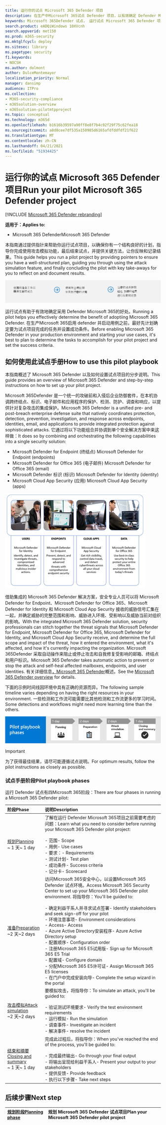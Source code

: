 ```yaml
---
title: 运行你的试点 Microsoft 365 Defender 项目
description: 在生产中Microsoft 365试点 Defender 项目，以有效确定 Defender Microsoft 365和采用。
keywords: Microsoft 365Defender 试点， 运行试点 Microsoft 365 Defender 项目， 评估生产中的 Microsoft 365 Defender， Microsoft 365 Defender 试点项目， 网络安全， 高级永久性威胁， 企业安全， 设备， 设备， 标识， 用户， 数据， 应用程序， 事件， 自动调查和修正， 高级搜寻
search.product: eADQiWindows 10XVcnh
search.appverid: met150
ms.prod: m365-security
ms.mktglfcycl: deploy
ms.sitesec: library
ms.pagetype: security
f1.keywords:
- NOCSH
ms.author: dolmont
author: DulceMontemayor
localization_priority: Normal
manager: dansimp
audience: ITPro
ms.collection:
- M365-security-compliance
- m365solution-overview
- m365solution-pilotmtpproject
ms.topic: conceptual
ms.technology: m365d
ms.openlocfilehash: b1616b39597a90ff8e8f7b4c92f29f75c62fea18
ms.sourcegitcommit: a8d8cee7df535a150985d6165afdfddfdf21f622
ms.translationtype: MT
ms.contentlocale: zh-CN
ms.lasthandoff: 04/21/2021
ms.locfileid: "51934425"
---
```

# <a name="run-your-pilot-microsoft-365-defender-project"></a><span data-ttu-id="d73ef-104">运行你的试点 Microsoft 365 Defender 项目</span><span class="sxs-lookup"><span data-stu-id="d73ef-104">Run your pilot Microsoft 365 Defender project</span></span> 

[!INCLUDE [Microsoft 365 Defender rebranding](../includes/microsoft-defender.md)]


<span data-ttu-id="d73ef-105">**适用于：**</span><span class="sxs-lookup"><span data-stu-id="d73ef-105">**Applies to:**</span></span>
- <span data-ttu-id="d73ef-106">Microsoft 365 Defender</span><span class="sxs-lookup"><span data-stu-id="d73ef-106">Microsoft 365 Defender</span></span>


<span data-ttu-id="d73ef-107">本指南通过提供指针来帮助你运行试点项目，以确保你有一个结构良好的计划，指导你完成使用攻击模拟功能，最后结束试点，并提供关键方法，让你反映和记录结果。</span><span class="sxs-lookup"><span data-stu-id="d73ef-107">This guide helps you run a pilot project by providing pointers to ensure you have a well-structured plan, guiding you through using the attack simulation feature, and finally concluding the pilot with key take-aways for you to reflect on and document results.</span></span>

![运行 Defender Microsoft 365的阶段](../../media/pilotphases.png)


<span data-ttu-id="d73ef-109">运行试点有助于有效地确定采用 Defender Microsoft 365的好处。</span><span class="sxs-lookup"><span data-stu-id="d73ef-109">Running a pilot helps you effectively determine the benefit of adoptiing Microsoft 365 Defender.</span></span> <span data-ttu-id="d73ef-110">在生产Microsoft 365启用 defender 并启动用例之前，最好先计划确定要为试点项目完成的任务并设置成功条件。</span><span class="sxs-lookup"><span data-stu-id="d73ef-110">Before enabling Microsoft 365 Defender in your production environment and starting your use cases, it's best to plan to determine the tasks to accomplish for your pilot project and set the success criteria.</span></span> 


## <a name="how-to-use-this-pilot-playbook"></a><span data-ttu-id="d73ef-111">如何使用此试点手册</span><span class="sxs-lookup"><span data-stu-id="d73ef-111">How to use this pilot playbook</span></span>

<span data-ttu-id="d73ef-112">本指南概述了 Microsoft 365 Defender 以及如何设置试点项目的分步说明。</span><span class="sxs-lookup"><span data-stu-id="d73ef-112">This guide provides an overview of Microsoft 365 Defender and step-by-step instructions on how to set up your pilot project.</span></span> 

<span data-ttu-id="d73ef-113">Microsoft 365Defender 是一个统一的攻破前和入侵后企业防御套件，在本机协调跨终结点、标识、电子邮件和应用程序的保护、检测、防护、调查和响应，以提供针对复杂攻击的集成保护。</span><span class="sxs-lookup"><span data-stu-id="d73ef-113">Microsoft 365 Defender is a unified pre- and post-breach enterprise defense suite that natively coordinates protection, detection, prevention, investigation, and response across endpoints, identities, email, and applications to provide integrated protection against sophisticated attacks.</span></span> <span data-ttu-id="d73ef-114">它通过将以下功能组合并协调到单个安全解决方案中来这样做：</span><span class="sxs-lookup"><span data-stu-id="d73ef-114">It does so by combining and orchestrating the following capabilities into a single security solution:</span></span>
  - <span data-ttu-id="d73ef-115">Microsoft Defender for Endpoint (终结点) </span><span class="sxs-lookup"><span data-stu-id="d73ef-115">Microsoft Defender for Endpoint (endpoints)</span></span>
  - <span data-ttu-id="d73ef-116">Microsoft Defender for Office 365 (电子邮件) </span><span class="sxs-lookup"><span data-stu-id="d73ef-116">Microsoft Defender for Office 365 (email)</span></span> 
  - <span data-ttu-id="d73ef-117">Microsoft Defender 标识 (标识) </span><span class="sxs-lookup"><span data-stu-id="d73ef-117">Microsoft Defender for Identity (identity)</span></span> 
  - <span data-ttu-id="d73ef-118">Microsoft Cloud App Security (应用) </span><span class="sxs-lookup"><span data-stu-id="d73ef-118">Microsoft Cloud App Security (apps)</span></span>

![适用于of_Microsoft、Microsoft Defender for Identity、终结点 Microsoft Defender for Endpoint、云应用、Microsoft Cloud App Security 和数据、Microsoft Defender for Office 365 的 365 Defender 解决方案的图像](../../media/mtp/m365pillars.png)

<span data-ttu-id="d73ef-120">借助集成的 Microsoft 365 Defender 解决方案，安全专业人员可以将 Microsoft Defender for Endpoint、Microsoft Defender for Office 365、Microsoft Defender for Identity 和 Microsoft Cloud App Security 接收的威胁信号汇集在一起，并确定威胁的完整范围和影响、威胁进入环境、受影响以及威胁当前对组织的影响。</span><span class="sxs-lookup"><span data-stu-id="d73ef-120">With the integrated Microsoft 365 Defender solution, security professionals can stitch together the threat signals that Microsoft Defender for Endpoint, Microsoft Defender for Office 365, Microsoft Defender for Identity, and Microsoft Cloud App Security receive, and determine the full scope and impact of the threat, how it entered the environment, what it's affected, and how it's currently impacting the organization.</span></span> <span data-ttu-id="d73ef-121">Microsoft 365Defender 采取自动操作来阻止或停止攻击和自我修复受影响的邮箱、终结点和用户标识。</span><span class="sxs-lookup"><span data-stu-id="d73ef-121">Microsoft 365 Defender takes automatic action to prevent or stop the attack and self-heal affected mailboxes, endpoints, and user identities.</span></span> <span data-ttu-id="d73ef-122">有关详细信息[，Microsoft 365 Defender](microsoft-365-defender.md)概述。</span><span class="sxs-lookup"><span data-stu-id="d73ef-122">See the [Microsoft 365 Defender overview](microsoft-365-defender.md) for details.</span></span>



<span data-ttu-id="d73ef-123">下面的示例时间线因环境中具有正确的资源而异。</span><span class="sxs-lookup"><span data-stu-id="d73ef-123">The following sample timeline varies depending on having the right resources in your environment.</span></span> <span data-ttu-id="d73ef-124">一些检测和工作流可能需要比其他检测和工作流更多的学习时间。</span><span class="sxs-lookup"><span data-stu-id="d73ef-124">Some detections and workflows might need more learning time than the others.</span></span>

![运行 Defender 试点Microsoft 365时间线示例](../../media/phase-diagrams/pilot-phases.png)

>[!IMPORTANT]
><span data-ttu-id="d73ef-126">为了获得最佳结果，请尽可能遵循试点说明。</span><span class="sxs-lookup"><span data-stu-id="d73ef-126">For optimum results, follow the pilot instructions as closely as possible.</span></span>


### <a name="pilot-playbook-phases"></a><span data-ttu-id="d73ef-127">试点手册阶段</span><span class="sxs-lookup"><span data-stu-id="d73ef-127">Pilot playbook phases</span></span> 

<span data-ttu-id="d73ef-128">运行 Defender 试点有四Microsoft 365阶段：</span><span class="sxs-lookup"><span data-stu-id="d73ef-128">There are four phases in running a Microsoft 365 Defender pilot:</span></span>

|<span data-ttu-id="d73ef-129">阶段</span><span class="sxs-lookup"><span data-stu-id="d73ef-129">Phase</span></span> | <span data-ttu-id="d73ef-130">说明</span><span class="sxs-lookup"><span data-stu-id="d73ef-130">Description</span></span> | 
|:-------|:-----|
| [<span data-ttu-id="d73ef-131">规划</span><span class="sxs-lookup"><span data-stu-id="d73ef-131">Planning</span></span>](m365d-pilot-plan.md)<br> <span data-ttu-id="d73ef-132">~ 1 天</span><span class="sxs-lookup"><span data-stu-id="d73ef-132">~ 1 day</span></span>| <span data-ttu-id="d73ef-133">了解在运行 Defender Microsoft 365项目之前需要考虑的问题：</span><span class="sxs-lookup"><span data-stu-id="d73ef-133">Learn what you need to consider before running your Microsoft 365 Defender pilot project:</span></span> <br><br><span data-ttu-id="d73ef-134">- 范围</span><span class="sxs-lookup"><span data-stu-id="d73ef-134">- Scope</span></span> <br> <span data-ttu-id="d73ef-135">- 用例</span><span class="sxs-lookup"><span data-stu-id="d73ef-135">- Use cases</span></span> <br><span data-ttu-id="d73ef-136">- 要求：</span><span class="sxs-lookup"><span data-stu-id="d73ef-136">- Requirements</span></span> <br><span data-ttu-id="d73ef-137">- 测试计划</span><span class="sxs-lookup"><span data-stu-id="d73ef-137">- Test plan</span></span> <br> <span data-ttu-id="d73ef-138">- 成功条件</span><span class="sxs-lookup"><span data-stu-id="d73ef-138">- Success criteria</span></span> <br> <span data-ttu-id="d73ef-139">- 记分卡</span><span class="sxs-lookup"><span data-stu-id="d73ef-139">- Scorecard</span></span> 
| [<span data-ttu-id="d73ef-140">准备</span><span class="sxs-lookup"><span data-stu-id="d73ef-140">Preparation</span></span>](m365d-evaluation.md) <br><span data-ttu-id="d73ef-141">~2 天</span><span class="sxs-lookup"><span data-stu-id="d73ef-141">~2 days</span></span>|  <span data-ttu-id="d73ef-142">访问Microsoft 365安全中心，以设置Microsoft 365 Defender 试点环境。</span><span class="sxs-lookup"><span data-stu-id="d73ef-142">Access Microsoft 365 Security Center to set up your Microsoft 365 Defender pilot  environment.</span></span> <span data-ttu-id="d73ef-143">将指导你：</span><span class="sxs-lookup"><span data-stu-id="d73ef-143">You'll be guided to:</span></span><br><br><span data-ttu-id="d73ef-144">- 确定利益干系人并寻求试点签署</span><span class="sxs-lookup"><span data-stu-id="d73ef-144">- Identify stakeholders and seek sign-off for your pilot</span></span> <br> <span data-ttu-id="d73ef-145">- 环境注意事项</span><span class="sxs-lookup"><span data-stu-id="d73ef-145">- Environment considerations</span></span> <br><span data-ttu-id="d73ef-146">- Access</span><span class="sxs-lookup"><span data-stu-id="d73ef-146">- Access</span></span> <br><span data-ttu-id="d73ef-147">- Azure Active Directory安装程序</span><span class="sxs-lookup"><span data-stu-id="d73ef-147">- Azure Active Directory setup</span></span> <br> <span data-ttu-id="d73ef-148">- 配置顺序</span><span class="sxs-lookup"><span data-stu-id="d73ef-148">- Configuration order</span></span> <br> <span data-ttu-id="d73ef-149">- 注册Microsoft 365 E5试用版</span><span class="sxs-lookup"><span data-stu-id="d73ef-149">- Sign up for Microsoft 365 E5 Trial</span></span> <br> <span data-ttu-id="d73ef-150">- 配置域</span><span class="sxs-lookup"><span data-stu-id="d73ef-150">- Configure domain</span></span> <br><span data-ttu-id="d73ef-151">- 分配Microsoft 365 E5许可证</span><span class="sxs-lookup"><span data-stu-id="d73ef-151">- Assign Microsoft 365 E5 licenses</span></span> <br> <span data-ttu-id="d73ef-152">- 在门户中完成安装向导</span><span class="sxs-lookup"><span data-stu-id="d73ef-152">- Complete the setup wizard in the portal</span></span>|
| [<span data-ttu-id="d73ef-153">攻击模拟</span><span class="sxs-lookup"><span data-stu-id="d73ef-153">Attack simulation</span></span>](m365d-pilot-simulate.md) <br><span data-ttu-id="d73ef-154">~2 天</span><span class="sxs-lookup"><span data-stu-id="d73ef-154">~2 days</span></span>| <span data-ttu-id="d73ef-155">要模拟攻击，将指导你：</span><span class="sxs-lookup"><span data-stu-id="d73ef-155">To simulate an attack, you'll be guided to:</span></span><br><br><span data-ttu-id="d73ef-156">- 验证测试环境要求</span><span class="sxs-lookup"><span data-stu-id="d73ef-156">- Verify the test environment requirements</span></span> <br><span data-ttu-id="d73ef-157">- 运行模拟</span><span class="sxs-lookup"><span data-stu-id="d73ef-157">-  Run the simulation</span></span> <br><span data-ttu-id="d73ef-158">- 调查事件</span><span class="sxs-lookup"><span data-stu-id="d73ef-158">- Investigate an incident</span></span> <br><span data-ttu-id="d73ef-159">- 解决事件</span><span class="sxs-lookup"><span data-stu-id="d73ef-159">- resolve the incident</span></span> 
| [<span data-ttu-id="d73ef-160">结束和摘要</span><span class="sxs-lookup"><span data-stu-id="d73ef-160">Closing and summary</span></span>](m365d-pilot-close.md) <br><span data-ttu-id="d73ef-161">~ 1 天</span><span class="sxs-lookup"><span data-stu-id="d73ef-161">~ 1 day</span></span>| <span data-ttu-id="d73ef-162">完成此过程后，将指导你：</span><span class="sxs-lookup"><span data-stu-id="d73ef-162">When you've reached the end of the process, you'll be guided to:</span></span><br><br><span data-ttu-id="d73ef-163">- 完成最终输出</span><span class="sxs-lookup"><span data-stu-id="d73ef-163">- Go through your final output</span></span><br><span data-ttu-id="d73ef-164">- 将输出呈现给利益干系人</span><span class="sxs-lookup"><span data-stu-id="d73ef-164">- Present your output to your stakeholders</span></span> <br><span data-ttu-id="d73ef-165">- 提供反馈</span><span class="sxs-lookup"><span data-stu-id="d73ef-165">- Provide feedback</span></span> <br><span data-ttu-id="d73ef-166">- 执行以下步骤</span><span class="sxs-lookup"><span data-stu-id="d73ef-166">- Take next steps</span></span> 

## <a name="next-step"></a><span data-ttu-id="d73ef-167">后续步骤</span><span class="sxs-lookup"><span data-stu-id="d73ef-167">Next step</span></span>
|[<span data-ttu-id="d73ef-168">规划阶段</span><span class="sxs-lookup"><span data-stu-id="d73ef-168">Planning phase</span></span>](m365d-pilot-plan.md) | <span data-ttu-id="d73ef-169">规划 Microsoft 365 Defender 试点项目</span><span class="sxs-lookup"><span data-stu-id="d73ef-169">Plan your Microsoft 365 Defender pilot project</span></span> 
|:-------|:-----|
